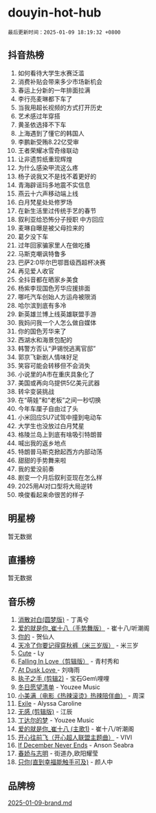 # douyin-hot-hub

`最后更新时间：2025-01-09 18:19:32 +0800`

## 抖音热榜

1. 如何看待大学生水赛泛滥
1. 消费补贴会带来多少市场新机会
1. 春运上分新的一年排面拉满
1. 李行亮麦琳都下车了
1. 当我用超长视频的方式打开历史
1. 艺术感过年穿搭
1. 黄圣依选择不下车
1. 上海遇到了懂它的韩国人
1. 李鹏新受贿8.22亿受审
1. 王者荣耀冰雪奇缘联动
1. 让非遗剪纸重现辉煌
1. 为什么感染甲流这么疼
1. 杨子说我又不是找不着更好的
1. 青海辟谣玛多地震不实信息
1. 燕云十六声移动端上线
1. 白月梵星处处修罗场
1. 在新生活里过传统手艺的春节
1. 叙利亚给恐怖分子授职 中方回应
1. 麦琳自曝是被父母捡来的
1. 葛夕没下车
1. 过年回家骗家里人在做吃播
1. 马斯克嘲讽特鲁多
1. 巴萨2:0毕尔巴鄂晋级西超杯决赛
1. 再见爱人收官
1. 全抖音都在晒家乡美食
1. 杨紫李现国色芳华应援排面
1. 哪吒汽车创始人方运舟被限消
1. 哈尔滨到底有多冷
1. 新英雄兰博上线英雄联盟手游
1. 我妈问我一个人怎么做自媒体
1. 你的国色芳华来了
1. 西湖水和海景包配的
1. 韩警方否认“尹锡悦逃离官邸”
1. 郭京飞新剧人情味好足
1. 笑容可能会转移但不会消失
1. 小说里的A市在重庆具象化了
1. 美国或再向乌提供5亿美元武器
1. 转伞变装挑战
1. 在“萌娃”和“老板”之间一秒切换
1. 今年车厘子自由过了头
1. 小米回应SU7试驾中撞到电动车
1. 大学生也没放过白月梵星
1. 格陵兰岛上到底有啥吸引特朗普
1. 喊出我的返乡地点
1. 特朗普马斯克掀起西方内部动荡
1. 甜甜的手势舞来啦
1. 我的爱没前奏
1. 剧变一个月后叙利亚现在怎么样
1. 2025用AI对口型将大局逆转
1. 唤俊看起来命很苦的样子

## 明星榜

暂无数据

## 直播榜

暂无数据

## 音乐榜

1. [消散对白(圆梦版)](https://sf5-hl-cdn-tos.douyinstatic.com/obj/tos-cn-ve-2774/og4jB5I5IizzoZVAAAzWgBMAsMDWoArfwBOiFs) - 丁禹兮
1. [爱的就是你_崔十八（手势舞版）](https://sf5-hl-cdn-tos.douyinstatic.com/obj/tos-cn-ve-2774/oApB2AigNyB4sTw7JhBOikMAf0oDJzMWBuIrgm) - 崔十八/听潮阁
1. [你的](https://sf3-cdn-tos.douyinstatic.com/obj/tos-cn-ve-2774/oYuIeKf42jB7sEV6B2upMdpYAgfrQWj0FeRegh) - 贺仙人
1. [天冷了你要记得穿秋裤（米三岁版）](https://sf5-hl-cdn-tos.douyinstatic.com/obj/tos-cn-ve-2774/oQlIwVIDWiZ6BQilAorS7MA0AgCkQDvcZAdm1) - 米三岁
1. [Cute](https://sf5-hl-cdn-tos.douyinstatic.com/obj/tos-cn-ve-2774/o4IbIzHWKAAB4wsS5qMBRiiAlEBGTpQRNfFvuo) - Ly
1. [Falling In Love（剪辑版）](https://sf5-hl-cdn-tos.douyinstatic.com/obj/tos-cn-ve-2774/o8ajpA8zzgBPahbBIO8AcKGBLJezFCRd1wfP9f) - 青村秀和
1. [ At Dusk  Love ](https://sf5-hl-cdn-tos.douyinstatic.com/obj/tos-cn-ve-2774/o8CrpCf5CaYgI4ZrtQgMQAFEfuGqNnRSDQAPBc) - 刘嗨雨
1. [执子之手 (剪辑2)](https://sf5-hl-cdn-tos.douyinstatic.com/obj/tos-cn-ve-2774/oUoZLQjCc31XzqsBnBQUNgeKtYPBcgbFDwtfcu) - 宝石Gem\哩哩
1. [冬日愿望清单](https://sf5-hl-cdn-tos.douyinstatic.com/obj/tos-cn-ve-2774/oIIgUOeamCFCVAzxN6MFRLIBlLGpUqQxeeHrLE) - Youzee Music
1. [小美满（电影《热辣滚烫》热辣陪伴曲）](https://sf5-hl-cdn-tos.douyinstatic.com/obj/tos-cn-ve-2774/o0GAn2lSgfZIDUgtevCGDQYnFg4CwnrBaxbTZL) - 周深
1. [Exile](https://sf5-hl-cdn-tos.douyinstatic.com/obj/tos-cn-ve-2774/oYj4gAQTknKE3WW0Je8KGmQ7z1cA4FefwtbufD) - Alyssa Caroline
1. [无感 (剪辑版)](https://sf5-hl-cdn-tos.douyinstatic.com/obj/tos-cn-ve-2774/o0eIsUzJBDlQaQFC5OFlgbMEZC1TFYBftOBn6p) - 江辰
1. [丁达尔的梦](https://sf5-hl-cdn-tos.douyinstatic.com/obj/tos-cn-ve-2774/oMU3WirUZBVQkAC9ccG5P2IQirziZM2RTInUY) - Youzee Music
1. [爱的就是你_崔十八 (主歌1)](https://sf5-hl-cdn-tos.douyinstatic.com/obj/tos-cn-ve-2774/oI5BO5DhFZ6UTcNCnZaOCBLtZ7WIMQGfgnXf5E) - 崔十八/听潮阁
1. [开心往前飞（开心超人联盟主题曲）](https://sf5-hl-cdn-tos.douyinstatic.com/obj/tos-cn-ve-2774/9d8fb7c82cf1421fb93a9fe925275e0a) - VIVI
1. [If December Never Ends](https://sf5-hl-cdn-tos.douyinstatic.com/obj/tos-cn-ve-2774/oY1IQMoTgCFIBg8RZifyqlBBt1UFgitTYmxeOS) - Anson Seabra
1. [春娇与志明](https://sf5-hl-cdn-tos.douyinstatic.com/obj/tos-cn-ve-2774/e530d8fceb7044b39707d7f9ff54add1) - 街道办,欧阳耀莹
1. [只你(直到幸福能触手可及)](https://sf3-cdn-tos.douyinstatic.com/obj/tos-cn-ve-2774/o0lBkRDzFTeaVSUz3ZZSCBVtZ5DIMQGfgmEAuE) - 颜人中

## 品牌榜

[2025-01-09-brand.md](2025-01-09-brand.md)
